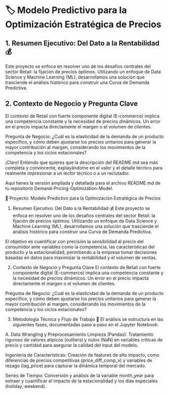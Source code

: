 # 🏷️ Modelo Predictivo para la Optimización Estratégica de Precios

## 1. Resumen Ejecutivo: Del Dato a la Rentabilidad 💰
Este proyecto se enfoca en resolver uno de los desafíos centrales del sector Retail: la fijación de precios óptimos. Utilizando un enfoque de Data Science y Machine Learning (ML), desarrollamos una solución que trasciende el análisis histórico para construir una Curva de Demanda Predictiva.

## 2. Contexto de Negocio y Pregunta Clave
El contexto de Retail con fuerte componente digital (E-commerce) implica una competencia constante y la necesidad de precios dinámicos. Un error en el precio impacta directamente el margen o el volumen de clientes.

Pregunta de Negocio: ¿Cuál es la elasticidad de la demanda de un producto específico, y cómo deben ajustarse los precios unitarios para generar la mayor contribución al margen, considerando los movimientos de la competencia y los ciclos estacionales?

¡Claro! Entiendo que quieres que la descripción del README.md sea más completa y convincente, explayándome en el valor y el detalle técnico para realmente impresionar a un lector técnico o a un reclutador.

Aquí tienes la versión ampliada y detallada para el archivo README.md de tu repositorio Demand-Pricing-Optimization-Model.

🚀 Proyecto: Modelo Predictivo para la Optimización Estratégica de Precios
1. Resumen Ejecutivo: Del Dato a la Rentabilidad 💰
Este proyecto se enfoca en resolver uno de los desafíos centrales del sector Retail: la fijación de precios óptimos. Utilizando un enfoque de Data Science y Machine Learning (ML), desarrollamos una solución que trasciende el análisis histórico para construir una Curva de Demanda Predictiva.

El objetivo es cuantificar con precisión la sensibilidad al precio del consumidor ante variables como la competencia, las características del producto y la estacionalidad, permitiendo a la empresa tomar decisiones basadas en datos para maximizar la rentabilidad y el volumen de ventas.

2. Contexto de Negocio y Pregunta Clave
El contexto de Retail con fuerte componente digital (E-commerce) implica una competencia constante y la necesidad de precios dinámicos. Un error en el precio impacta directamente el margen o el volumen de clientes.

Pregunta de Negocio: ¿Cuál es la elasticidad de la demanda de un producto específico, y cómo deben ajustarse los precios unitarios para generar la mayor contribución al margen, considerando los movimientos de la competencia y los ciclos estacionales?

3. Metodología Técnica y Flujo de Trabajo 🧪
El análisis se estructura en las siguientes fases, documentadas paso a paso en el Jupyter Notebook:

A. Data Wrangling y Preprocesamiento
Limpieza (Pandas): Tratamiento riguroso de valores atípicos (outliers) y nulos (NaN) en variables críticas de precio y cantidad para asegurar la calidad del input del modelo.

Ingeniería de Características: Creación de features de alto impacto, como diferencias de precios competitivas (price_diff_comp_x) y variables de rezago (lag_price) para capturar la dinámica temporal del mercado.

Series de Tiempo: Conversión y análisis de la variable month_year para extraer y cuantificar el impacto de la estacionalidad y los días especiales (holiday, weekend).
